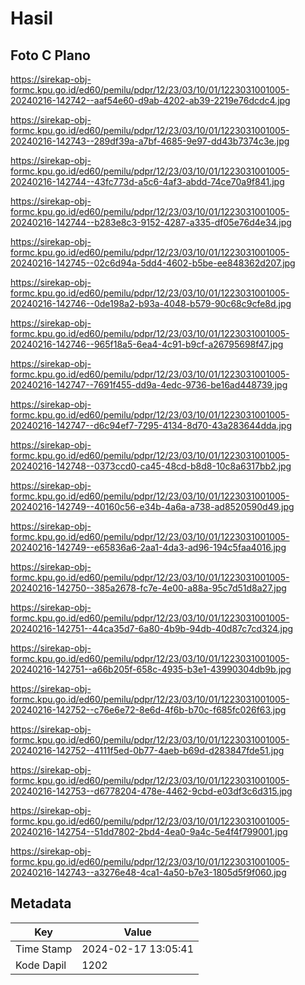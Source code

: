 # Hasil

## Foto C Plano

https://sirekap-obj-formc.kpu.go.id/ed60/pemilu/pdpr/12/23/03/10/01/1223031001005-20240216-142742--aaf54e60-d9ab-4202-ab39-2219e76dcdc4.jpg

https://sirekap-obj-formc.kpu.go.id/ed60/pemilu/pdpr/12/23/03/10/01/1223031001005-20240216-142743--289df39a-a7bf-4685-9e97-dd43b7374c3e.jpg

https://sirekap-obj-formc.kpu.go.id/ed60/pemilu/pdpr/12/23/03/10/01/1223031001005-20240216-142744--43fc773d-a5c6-4af3-abdd-74ce70a9f841.jpg

https://sirekap-obj-formc.kpu.go.id/ed60/pemilu/pdpr/12/23/03/10/01/1223031001005-20240216-142744--b283e8c3-9152-4287-a335-df05e76d4e34.jpg

https://sirekap-obj-formc.kpu.go.id/ed60/pemilu/pdpr/12/23/03/10/01/1223031001005-20240216-142745--02c6d94a-5dd4-4602-b5be-ee848362d207.jpg

https://sirekap-obj-formc.kpu.go.id/ed60/pemilu/pdpr/12/23/03/10/01/1223031001005-20240216-142746--0de198a2-b93a-4048-b579-90c68c9cfe8d.jpg

https://sirekap-obj-formc.kpu.go.id/ed60/pemilu/pdpr/12/23/03/10/01/1223031001005-20240216-142746--965f18a5-6ea4-4c91-b9cf-a26795698f47.jpg

https://sirekap-obj-formc.kpu.go.id/ed60/pemilu/pdpr/12/23/03/10/01/1223031001005-20240216-142747--7691f455-dd9a-4edc-9736-be16ad448739.jpg

https://sirekap-obj-formc.kpu.go.id/ed60/pemilu/pdpr/12/23/03/10/01/1223031001005-20240216-142747--d6c94ef7-7295-4134-8d70-43a283644dda.jpg

https://sirekap-obj-formc.kpu.go.id/ed60/pemilu/pdpr/12/23/03/10/01/1223031001005-20240216-142748--0373ccd0-ca45-48cd-b8d8-10c8a6317bb2.jpg

https://sirekap-obj-formc.kpu.go.id/ed60/pemilu/pdpr/12/23/03/10/01/1223031001005-20240216-142749--40160c56-e34b-4a6a-a738-ad8520590d49.jpg

https://sirekap-obj-formc.kpu.go.id/ed60/pemilu/pdpr/12/23/03/10/01/1223031001005-20240216-142749--e65836a6-2aa1-4da3-ad96-194c5faa4016.jpg

https://sirekap-obj-formc.kpu.go.id/ed60/pemilu/pdpr/12/23/03/10/01/1223031001005-20240216-142750--385a2678-fc7e-4e00-a88a-95c7d51d8a27.jpg

https://sirekap-obj-formc.kpu.go.id/ed60/pemilu/pdpr/12/23/03/10/01/1223031001005-20240216-142751--44ca35d7-6a80-4b9b-94db-40d87c7cd324.jpg

https://sirekap-obj-formc.kpu.go.id/ed60/pemilu/pdpr/12/23/03/10/01/1223031001005-20240216-142751--a66b205f-658c-4935-b3e1-43990304db9b.jpg

https://sirekap-obj-formc.kpu.go.id/ed60/pemilu/pdpr/12/23/03/10/01/1223031001005-20240216-142752--c76e6e72-8e6d-4f6b-b70c-f685fc026f63.jpg

https://sirekap-obj-formc.kpu.go.id/ed60/pemilu/pdpr/12/23/03/10/01/1223031001005-20240216-142752--4111f5ed-0b77-4aeb-b69d-d283847fde51.jpg

https://sirekap-obj-formc.kpu.go.id/ed60/pemilu/pdpr/12/23/03/10/01/1223031001005-20240216-142753--d6778204-478e-4462-9cbd-e03df3c6d315.jpg

https://sirekap-obj-formc.kpu.go.id/ed60/pemilu/pdpr/12/23/03/10/01/1223031001005-20240216-142754--51dd7802-2bd4-4ea0-9a4c-5e4f4f799001.jpg

https://sirekap-obj-formc.kpu.go.id/ed60/pemilu/pdpr/12/23/03/10/01/1223031001005-20240216-142743--a3276e48-4ca1-4a50-b7e3-1805d5f9f060.jpg


## Metadata

| Key        | Value               |
| ---------- | ------------------- |
| Time Stamp | 2024-02-17 13:05:41 |
| Kode Dapil | 1202                |



